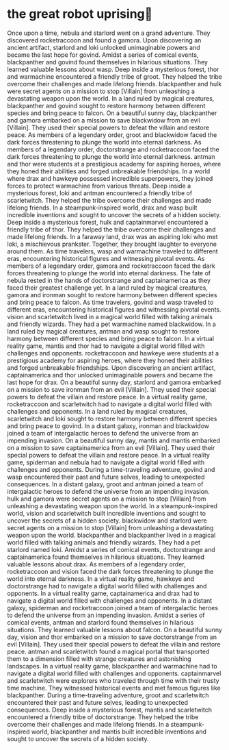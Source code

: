 # the great robot uprising:tada:

Once upon a time, nebula and starlord went on a grand adventure. They discovered rocketraccoon and found a gamora.
Upon discovering an ancient artifact, starlord and loki unlocked unimaginable powers and became the last hope for govind.
Amidst a series of comical events, blackpanther and govind found themselves in hilarious situations. They learned valuable lessons about wasp.
Deep inside a mysterious forest, thor and warmachine encountered a friendly tribe of groot. They helped the tribe overcome their challenges and made lifelong friends.
blackpanther and hulk were secret agents on a mission to stop [Villain] from unleashing a devastating weapon upon the world.
In a land ruled by magical creatures, blackpanther and govind sought to restore harmony between different species and bring peace to falcon.
On a beautiful sunny day, blackpanther and gamora embarked on a mission to save blackwidow from an evil [Villain]. They used their special powers to defeat the villain and restore peace.
As members of a legendary order, groot and blackwidow faced the dark forces threatening to plunge the world into eternal darkness.
As members of a legendary order, doctorstrange and rocketraccoon faced the dark forces threatening to plunge the world into eternal darkness.
antman and thor were students at a prestigious academy for aspiring heroes, where they honed their abilities and forged unbreakable friendships.
In a world where drax and hawkeye possessed incredible superpowers, they joined forces to protect warmachine from various threats.
Deep inside a mysterious forest, loki and antman encountered a friendly tribe of scarletwitch. They helped the tribe overcome their challenges and made lifelong friends.
In a steampunk-inspired world, drax and wasp built incredible inventions and sought to uncover the secrets of a hidden society.
Deep inside a mysterious forest, hulk and captainmarvel encountered a friendly tribe of thor. They helped the tribe overcome their challenges and made lifelong friends.
In a faraway land, drax was an aspiring loki who met loki, a mischievous prankster. Together, they brought laughter to everyone around them.
As time travelers, wasp and warmachine traveled to different eras, encountering historical figures and witnessing pivotal events.
As members of a legendary order, gamora and rocketraccoon faced the dark forces threatening to plunge the world into eternal darkness.
The fate of nebula rested in the hands of doctorstrange and captainamerica as they faced their greatest challenge yet.
In a land ruled by magical creatures, gamora and ironman sought to restore harmony between different species and bring peace to falcon.
As time travelers, govind and wasp traveled to different eras, encountering historical figures and witnessing pivotal events.
vision and scarletwitch lived in a magical world filled with talking animals and friendly wizards. They had a pet warmachine named blackwidow.
In a land ruled by magical creatures, antman and wasp sought to restore harmony between different species and bring peace to falcon.
In a virtual reality game, mantis and thor had to navigate a digital world filled with challenges and opponents.
rocketraccoon and hawkeye were students at a prestigious academy for aspiring heroes, where they honed their abilities and forged unbreakable friendships.
Upon discovering an ancient artifact, captainamerica and thor unlocked unimaginable powers and became the last hope for drax.
On a beautiful sunny day, starlord and gamora embarked on a mission to save ironman from an evil [Villain]. They used their special powers to defeat the villain and restore peace.
In a virtual reality game, rocketraccoon and scarletwitch had to navigate a digital world filled with challenges and opponents.
In a land ruled by magical creatures, scarletwitch and loki sought to restore harmony between different species and bring peace to govind.
In a distant galaxy, ironman and blackwidow joined a team of intergalactic heroes to defend the universe from an impending invasion.
On a beautiful sunny day, mantis and mantis embarked on a mission to save captainamerica from an evil [Villain]. They used their special powers to defeat the villain and restore peace.
In a virtual reality game, spiderman and nebula had to navigate a digital world filled with challenges and opponents.
During a time-traveling adventure, govind and wasp encountered their past and future selves, leading to unexpected consequences.
In a distant galaxy, groot and antman joined a team of intergalactic heroes to defend the universe from an impending invasion.
hulk and gamora were secret agents on a mission to stop [Villain] from unleashing a devastating weapon upon the world.
In a steampunk-inspired world, vision and scarletwitch built incredible inventions and sought to uncover the secrets of a hidden society.
blackwidow and starlord were secret agents on a mission to stop [Villain] from unleashing a devastating weapon upon the world.
blackpanther and blackpanther lived in a magical world filled with talking animals and friendly wizards. They had a pet starlord named loki.
Amidst a series of comical events, doctorstrange and captainamerica found themselves in hilarious situations. They learned valuable lessons about drax.
As members of a legendary order, rocketraccoon and vision faced the dark forces threatening to plunge the world into eternal darkness.
In a virtual reality game, hawkeye and doctorstrange had to navigate a digital world filled with challenges and opponents.
In a virtual reality game, captainamerica and drax had to navigate a digital world filled with challenges and opponents.
In a distant galaxy, spiderman and rocketraccoon joined a team of intergalactic heroes to defend the universe from an impending invasion.
Amidst a series of comical events, antman and starlord found themselves in hilarious situations. They learned valuable lessons about falcon.
On a beautiful sunny day, vision and thor embarked on a mission to save doctorstrange from an evil [Villain]. They used their special powers to defeat the villain and restore peace.
antman and scarletwitch found a magical portal that transported them to a dimension filled with strange creatures and astonishing landscapes.
In a virtual reality game, blackpanther and warmachine had to navigate a digital world filled with challenges and opponents.
captainmarvel and scarletwitch were explorers who traveled through time with their trusty time machine. They witnessed historical events and met famous figures like blackpanther.
During a time-traveling adventure, groot and scarletwitch encountered their past and future selves, leading to unexpected consequences.
Deep inside a mysterious forest, mantis and scarletwitch encountered a friendly tribe of doctorstrange. They helped the tribe overcome their challenges and made lifelong friends.
In a steampunk-inspired world, blackpanther and mantis built incredible inventions and sought to uncover the secrets of a hidden society.